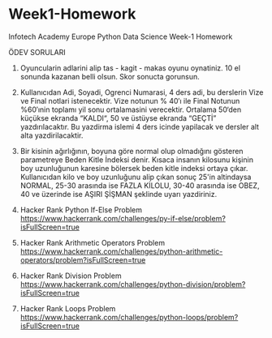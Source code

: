 # Week1-Homework

Infotech Academy Europe Python Data Science Week-1 Homework

ÖDEV SORULARI

1. Oyuncularin adlarini alip tas - kagit - makas oyunu oynatiniz. 10 el sonunda kazanan belli olsun. Skor sonucta gorunsun.

2. Kullanıcıdan Adi, Soyadi, Ogrenci Numarasi, 4 ders adi, bu derslerin Vize ve Final notlari istenecektir. Vize notunun % 40′ı ile Final Notunun %60′ınin toplamı yil sonu ortalamasini verecektir. Ortalama 50‘den küçükse ekranda “KALDI“, 50 ve üstüyse ekranda “GEÇTİ” yazdırılacaktır. Bu yazdirma islemi 4 ders icinde yapilacak ve dersler alt alta yazdirilacaktir.

3. Bir kisinin ağırlığının, boyuna göre normal olup olmadığını gösteren parametreye Beden Kitle İndeksi denir. Kısaca insanın kilosunu kişinin boy uzunluğunun karesine bölersek beden kitle indeksi ortaya çıkar. Kullanıcıdan kilo ve boy uzunluğunu alip çıkan sonuç 25'in altindaysa NORMAL, 25-30 arasında ise FAZLA KİLOLU, 30-40 arasında ise OBEZ, 40 ve üzerinde ise AŞIRI ŞİŞMAN şeklinde uyarı yazdiriniz.

4. Hacker Rank Python If-Else Problem https://www.hackerrank.com/challenges/py-if-else/problem?isFullScreen=true

5. Hacker Rank Arithmetic Operators Problem https://www.hackerrank.com/challenges/python-arithmetic-operators/problem?isFullScreen=true

6. Hacker Rank Division Problem https://www.hackerrank.com/challenges/python-division/problem?isFullScreen=true

7. Hacker Rank Loops Problem https://www.hackerrank.com/challenges/python-loops/problem?isFullScreen=true
